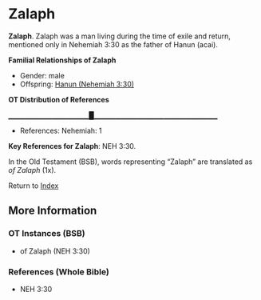 # Zalaph
**Zalaph**. 
Zalaph was a man living during the time of exile and return, mentioned only in Nehemiah 3:30 as the father of Hanun (acai). 




**Familial Relationships of Zalaph**


* Gender: male
* Offspring: [Hanun (Nehemiah 3:30)](Hanun.3.md)


**OT Distribution of References**

▁▁▁▁▁▁▁▁▁▁▁▁▁▁▁█▁▁▁▁▁▁▁▁▁▁▁▁▁▁▁▁▁▁▁▁▁▁▁
* References: Nehemiah: 1



**Key References for Zalaph**: 
NEH 3:30. 


In the Old Testament (BSB), words representing “Zalaph” are translated as 
*of Zalaph* (1x). 




Return to [Index](00-Index.md)

## More Information

### OT Instances (BSB)

* of Zalaph (NEH 3:30)



### References (Whole Bible)

* NEH 3:30



